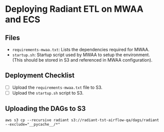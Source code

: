 # Deploying Radiant ETL on MWAA and ECS

## Files 

- `requirements-mwaa.txt`: Lists the dependencies required for MWAA.
- `startup.sh`: Startup script used by MWAA to setup the environment. (This should be stored in S3 and referenced in MWAA configuration).

## Deployment Checklist

- [ ] Upload the `requirements-mwaa.txt` file to S3.
- [ ] Upload the `startup.sh` script to S3.

## Uploading the DAGs to S3

```
aws s3 cp --recursive radiant s3://radiant-tst-airflow-qa/dags/radiant --exclude="__pycache__/*"
```